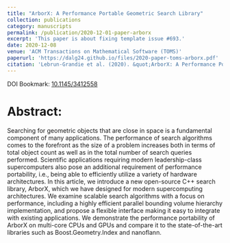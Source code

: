 ```yaml
---
title: "ArborX: A Performance Portable Geometric Search Library"
collection: publications
category: manuscripts
permalink: /publication/2020-12-01-paper-arborx
excerpt: 'This paper is about fixing template issue #693.'
date: 2020-12-08
venue: 'ACM Transactions on Mathematical Software (TOMS)'
paperurl: 'https://dalg24.github.io/files/2020-paper-toms-arborx.pdf'
citation: 'Lebrun-Grandie et al. (2020). &quot;ArborX: A Performance Portable Geometric Search Library.&quot; <i>ACM Transactions on Mathematical Software</i>. 47(1).'
---
```


DOI Bookmark: [10.1145/3412558](https://doi.org/10.1145/3412558)

# Abstract:
Searching for geometric objects that are close in space is a fundamental
component of many applications. The performance of search algorithms comes to
the forefront as the size of a problem increases both in terms of total object
count as well as in the total number of search queries performed. Scientific
applications requiring modern leadership-class supercomputers also pose an
additional requirement of performance portability, i.e., being able to
efficiently utilize a variety of hardware architectures. In this article, we
introduce a new open-source C++ search library, ArborX, which we have designed
for modern supercomputing architectures. We examine scalable search algorithms
with a focus on performance, including a highly efficient parallel bounding
volume hierarchy implementation, and propose a flexible interface making it
easy to integrate with existing applications. We demonstrate the performance
portability of ArborX on multi-core CPUs and GPUs and compare it to the
state-of-the-art libraries such as Boost.Geometry.Index and nanoflann.

